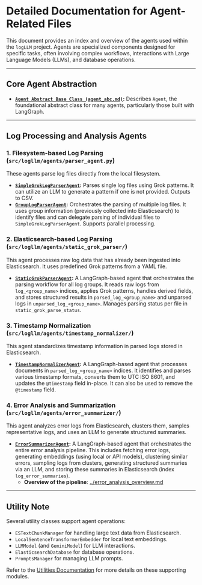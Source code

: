 # Detailed Documentation for Agent-Related Files

This document provides an index and overview of the agents used within the `logLLM` project. Agents are specialized components designed for specific tasks, often involving complex workflows, interactions with Large Language Models (LLMs), and database operations.

---

## Core Agent Abstraction

- **[`Agent Abstract Base Class (agent_abc.md)`](./agents/agent_abc.md):** Describes `Agent`, the foundational abstract class for many agents, particularly those built with LangGraph.

---

## Log Processing and Analysis Agents

### 1. Filesystem-based Log Parsing (`src/logllm/agents/parser_agent.py`)

These agents parse log files directly from the local filesystem.

- **[`SimpleGrokLogParserAgent`](./agents/simple_grok_log_parser_agent.md):** Parses single log files using Grok patterns. It can utilize an LLM to generate a pattern if one is not provided. Outputs to CSV.
- **[`GroupLogParserAgent`](./agents/group_log_parser_agent.md):** Orchestrates the parsing of multiple log files. It uses group information (previously collected into Elasticsearch) to identify files and can delegate parsing of individual files to `SimpleGrokLogParserAgent`. Supports parallel processing.

### 2. Elasticsearch-based Log Parsing (`src/logllm/agents/static_grok_parser/`)

This agent processes raw log data that has already been ingested into Elasticsearch. It uses predefined Grok patterns from a YAML file.

- **[`StaticGrokParserAgent`](./agents/static_grok_parser_agent.md):** A LangGraph-based agent that orchestrates the parsing workflow for all log groups. It reads raw logs from `log_<group_name>` indices, applies Grok patterns, handles derived fields, and stores structured results in `parsed_log_<group_name>` and unparsed logs in `unparsed_log_<group_name>`. Manages parsing status per file in `static_grok_parse_status`.

### 3. Timestamp Normalization (`src/logllm/agents/timestamp_normalizer/`)

This agent standardizes timestamp information in parsed logs stored in Elasticsearch.

- **[`TimestampNormalizerAgent`](./agents/timestamp_normalizer_agent.md):** A LangGraph-based agent that processes documents in `parsed_log_<group_name>` indices. It identifies and parses various timestamp formats, converts them to UTC ISO 8601, and updates the `@timestamp` field in-place. It can also be used to remove the `@timestamp` field.

### 4. Error Analysis and Summarization (`src/logllm/agents/error_summarizer/`)

This agent analyzes error logs from Elasticsearch, clusters them, samples representative logs, and uses an LLM to generate structured summaries.

- **[`ErrorSummarizerAgent`](./agents/error_summarizer_agent.md):** A LangGraph-based agent that orchestrates the entire error analysis pipeline. This includes fetching error logs, generating embeddings (using local or API models), clustering similar errors, sampling logs from clusters, generating structured summaries via an LLM, and storing these summaries in Elasticsearch (index `log_error_summaries`).
  - **Overview of the pipeline**: [../error_analysis_overview.md](../error_analysis_overview.md)

---

## Utility Note

Several utility classes support agent operations:

- `ESTextChunkManager` for handling large text data from Elasticsearch.
- `LocalSentenceTransformerEmbedder` for local text embeddings.
- `LLMModel` (and `GeminiModel`) for LLM interactions.
- `ElasticsearchDatabase` for database operations.
- `PromptsManager` for managing LLM prompts.

Refer to the [Utilities Documentation](./utils/README.md) for more details on these supporting modules.
